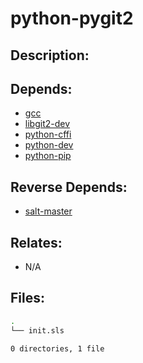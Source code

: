 # python-pygit2

## Description:



## Depends:

  -  [gcc](salt/gcc)
  -  [libgit2-dev](salt/libgit2-dev)
  -  [python-cffi](salt/python-cffi)
  -  [python-dev](salt/python-dev)
  -  [python-pip](salt/python-pip)

## Reverse Depends:

  -  [salt-master](salt/salt-master)

## Relates:

  -  N/A

## Files:

```bash
.
└── init.sls

0 directories, 1 file
```

